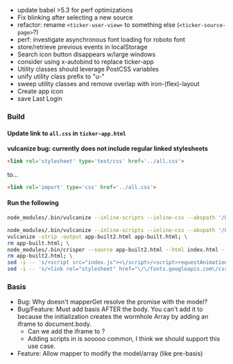 - update babel >5.3 for perf optimizations
- Fix blinking after selecting a new source
- refactor: rename `<ticker-user-view>` to something else (`<ticker-source-page>`?)
- perf: investigate asynchronous font loading for roboto font
- store/retrieve previous events in localStorage
- Search icon button disappears w/large windows
- consider using x-autobind to replace ticker-app
- Utility classes should leverage PostCSS variables
- unify utility class prefix to "u-"
- sweep utility classes and remove overlap with iron-(flex)-layout
- Create app icon
- save Last Login

### Build

#### Update link to `all.css` in `ticker-app.html`

__vulcanize bug: currently does not include regular linked stylesheets__

```html
<link rel='stylesheet' type='text/css' href='../all.css'>
```

to...

```html
<link rel='import' type='css' href='../all.css'>
```

#### Run the following

```sh
node_modules/.bin/vulcanize --inline-scripts --inline-css --abspath '/Users/peter.wong/projects/ticker' /app.html > app-built.html; vulcanize --strip -output index.html app-built.html; rm app-built.html
```

```sh
node_modules/.bin/vulcanize --inline-scripts --inline-css --abspath '/Users/peter.wong/projects/ticker' /app.html > app-built.html; \
vulcanize -strip -output app-built2.html app-built.html; \
rm app-built.html; \
node_modules/.bin/crisper --source app-built2.html --html index.html --js index.js; \
rm app-built2.html; \
sed -i -- 's/<script src="index.js"><\/script>/<script>requestAnimationFrame\(function\(\){var s=document.createElement\("script"\);s.src="\/index.js";document.body.appendChild\(s\);}\)<\/script>/' index.html; \
sed -i -- 's/<link rel="stylesheet" href="\/\/fonts.googleapis.com\/css\?family=Roboto:400,300,300italic,400italic,500,500italic,700,700italic">//' index.html
```

### Basis

- Bug: Why doesn't mapperGet resolve the promise with the model?
- Bug/Feature: Must add basis AFTER the body.  You can't add it to <head> because
  the initialization creates the wormhole Array by adding an iframe to document.body.
  - Can we add the iframe to <head>?
  - Adding scripts in <head> is sooooo common, I think we should support this use
    case.
- Feature: Allow mapper to modify the model/array (like pre-basis)
